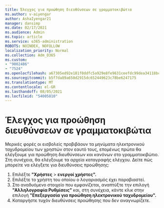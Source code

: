 ```yaml
---
title: Έλεγχος για προώθηση διευθύνσεων σε γραμματοκιβώτια
ms.author: v-aiyengar
author: AshaIyengar21
manager: dansimp
ms.date: 02/17/2021
ms.audience: Admin
ms.topic: article
ms.service: o365-administration
ROBOTS: NOINDEX, NOFOLLOW
localization_priority: Normal
ms.collection: Adm_O365
ms.custom:
- "9002486"
- "7524"
ms.openlocfilehash: a67305ed92e181f0ddfc5a929e8fe9631ceefdc99dea34118bc99975461f3868
ms.sourcegitcommit: b5f7da89a650d2915dc652449623c78be6247175
ms.translationtype: MT
ms.contentlocale: el-GR
ms.lasthandoff: 08/05/2021
ms.locfileid: "54005810"
---
```

# <a name="check-for-forwarding-addresses-on-mailboxes"></a>Έλεγχος για προώθηση διευθύνσεων σε γραμματοκιβώτια

Μερικές φορές οι εισβολείς προβιβάουν τα μηνύματα ηλεκτρονικού ταχυδρομείου των χρηστών στον εαυτό τους, επομένως πρώτα θα ελέγξουμε για προώθηση διευθύνσεων και κανόνων στο γραμματοκιβώτιο. Στη συνέχεια, θα ελέγξουμε τα αρχεία καταγραφής ελέγχου. Δείτε πώς μπορείτε να ελέγξετε για διευθύνσεις προώθησης:

1. Επιλέξτε **"Χρήστες**  >  **ενεργοί χρήστες".**
1. Επιλέξτε το χρήστη του οποίου ο λογαριασμός έχει παραβιαστεί.
1. Στο αναδυόμενο στοιχείο που εμφανίζεται, αναπτύξτε την επιλογή **"Αλληλογραφία Ρυθμίσεις"** και, στη συνέχεια, κάντε κλικ στην επιλογή **"Επεξεργασία** **για προώθηση ηλεκτρονικού ταχυδρομείου".**
1. Καταργήστε τυχόν διευθύνσεις προώθησης που δεν αναγνωρίζετε.